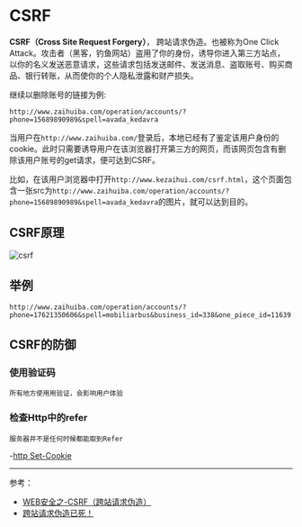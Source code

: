 # CSRF

**CSRF（Cross Site Request Forgery）**， 跨站请求伪造。也被称为One Click Attack。攻击者（黑客，钓鱼网站）盗用了你的身份，诱导你进入第三方站点，以你的名义发送恶意请求，这些请求包括发送邮件、发送消息、盗取账号、购买商品、银行转账，从而使你的个人隐私泄露和财产损失。

继续以删除账号的链接为例:

`http://www.zaihuiba.com/operation/accounts/?phone=15689890989&spell=avada_kedavra`

当用户在`http://www.zaihuiba.com/`登录后，本地已经有了鉴定该用户身份的cookie。此时只需要诱导用户在该浏览器打开第三方的网页，而该网页包含有删除该用户账号的get请求，便可达到CSRF。

比如，在该用户浏览器中打开`http://www.kezaihui.com/csrf.html`，这个页面包含一张src为`http://www.zaihuiba.com/operation/accounts/?phone=15689890989&spell=avada_kedavra`的图片，就可以达到目的。

## CSRF原理

![csrf](http://static.huangzilong.com/static/csrf.png)

## 举例

`http://www.zaihuiba.com/operation/accounts/?phone=17621350606&spell=mobiliarbus&business_id=338&one_piece_id=11639`

## CSRF的防御

### 使用验证码

    所有地方使用用验证，会影响用户体验

### 检查Http中的refer

    服务器并不是任何时候都能取到Refer

-[http Set-Cookie](https://developer.mozilla.org/en-US/docs/Web/HTTP/Headers/Set-Cookie)

---
参考：
- [WEB安全之-CSRF（跨站请求伪造）](https://www.jianshu.com/p/855395f9603b)
- [跨站请求伪造已死！](https://juejin.im/post/58c669b6a22b9d0058b3c630)